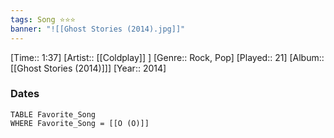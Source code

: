```yaml
---
tags: Song ⭐⭐⭐ 
banner: "![[Ghost Stories (2014).jpg]]"
---
```

[Time:: 1:37]
[Artist:: [[Coldplay]] ]
[Genre:: Rock, Pop]
[Played:: 21]
[Album:: [[Ghost Stories (2014)]]]
[Year:: 2014]
### Dates
````dataview
TABLE Favorite_Song
WHERE Favorite_Song = [[O (O)]]
````